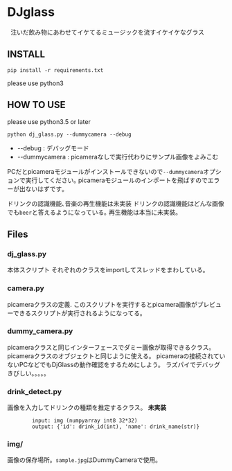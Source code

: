 # DJglass  
  
注いだ飲み物にあわせてイケてるミュージックを流すイケイケなグラス

## INSTALL
```
pip install -r requirements.txt
```
please use python3


## HOW TO USE
please use python3.5 or later
```
python dj_glass.py --dummycamera --debug 
```
* --debug : デバッグモード
* --dummycamera : picameraなしで実行代わりにサンプル画像をよみこむ

PCだとpicameraモジュールがインストールできないので`--dummycamera`オプションで実行してください｡
picameraモジュールのインポートを飛ばすのでエラーが出ないはずです｡

ドリンクの認識機能､音楽の再生機能は未実装
ドリンクの認識機能はどんな画像でも`beer`と答えるようになっている｡
再生機能は本当に未実装｡


## Files
### dj_glass.py
本体スクリプト
それぞれのクラスをimportしてスレッドをまわしている。
 
### camera.py
picameraクラスの定義.
このスクリプトを実行するとpicamera画像がプレビューできるスクリプトが実行されるようになってる。

### dummy_camera.py
picameraクラスと同じインターフェースでダミー画像が取得できるクラス。
picameraクラスのオブジェクトと同じように使える。
picameraの接続されていないPCなどでもDjGlassの動作確認をするためにしよう。
ラズパイでデバッグきびしい。。。。。

### drink_detect.py
画像を入力してドリンクの種類を推定するクラス。
**未実装**
```
        input: img (numpyarray int8 32*32)
        output: {'id': drink_id(int), 'name': drink_name(str)}
```

### img/
画像の保存場所。`sample.jpg`はDummyCameraで使用。


